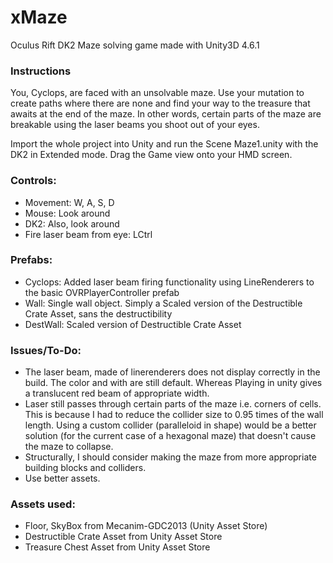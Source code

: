 # xMaze
Oculus Rift DK2 Maze solving game made with Unity3D 4.6.1

### Instructions
You, Cyclops, are faced with an unsolvable maze. Use your mutation to create paths where there are none and find your way to the treasure that awaits at the end of the maze. In other words, certain parts of the maze are breakable using the laser beams you shoot out of your eyes.

Import the whole project into Unity and run the Scene Maze1.unity with the DK2 in Extended mode. Drag the Game view onto your HMD screen.

### Controls:

- Movement: W, A, S, D
- Mouse: Look around
- DK2: Also, look around
- Fire laser beam from eye: LCtrl

### Prefabs:
- Cyclops: Added laser beam firing functionality using LineRenderers to the basic OVRPlayerController prefab
- Wall: Single wall object. Simply a Scaled version of the Destructible Crate Asset, sans the destructibility
- DestWall: Scaled version of Destructible Crate Asset

### Issues/To-Do:
- The laser beam, made of linerenderers does not display correctly in the build. The color and with are still default. Whereas Playing in unity gives a translucent red beam of appropriate width.
- Laser still passes through certain parts of the maze i.e. corners of cells. This is because I had to reduce the collider size to 0.95 times of the wall length. Using a custom collider (paralleloid in shape) would be a better solution (for the current case of a hexagonal maze) that doesn't cause the maze to collapse.
- Structurally, I should consider making the maze from more appropriate building blocks and colliders.
- Use better assets.

### Assets used:
- Floor, SkyBox from Mecanim-GDC2013 (Unity Asset Store)
- Destructible Crate Asset from Unity Asset Store
- Treasure Chest Asset from Unity Asset Store

